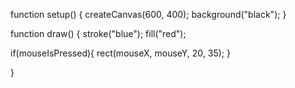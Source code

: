 function setup() {
  createCanvas(600, 400);
background("black");
}

function draw() {
  stroke("blue");
  fill("red");

  if(mouseIsPressed){
   rect(mouseX, mouseY, 20, 35);
  }

}
